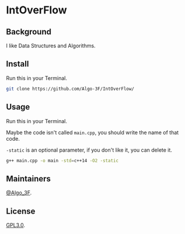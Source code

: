 # IntOverFlow

## Background

I like Data Structures and Algorithms.

## Install

Run this in your Terminal.

```sh
git clone https://github.com/Algo-3F/IntOverFlow/
```

## Usage

Run this in your Terminal.

Maybe the code isn't called `main.cpp`, you should write the name of that code.

`-static` is an optional parameter, if you don't like it, you can delete it.

```sh
g++ main.cpp -o main -std=c++14 -O2 -static
```

## Maintainers

[@Algo_3F](https://github.com/Algo-3F/).

## License

[GPL3.0](./LICENSE).
